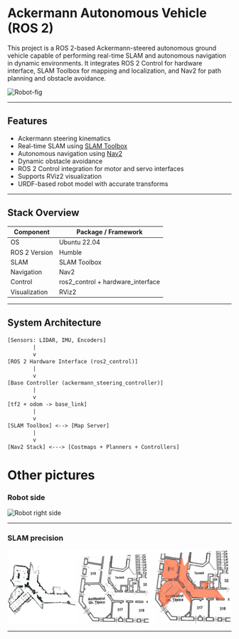 # Ackermann Autonomous Vehicle (ROS 2)

This project is a ROS 2-based Ackermann-steered autonomous ground vehicle capable of performing real-time SLAM and autonomous navigation in dynamic environments. It integrates ROS 2 Control for hardware interface, SLAM Toolbox for mapping and localization, and Nav2 for path planning and obstacle avoidance.

![Robot-fig](./assets/robot-fig.png)

---

## Features

- Ackermann steering kinematics
- Real-time SLAM using [SLAM Toolbox](https://github.com/SteveMacenski/slam_toolbox)
- Autonomous navigation using [Nav2](https://github.com/ros-planning/navigation2)
- Dynamic obstacle avoidance
- ROS 2 Control integration for motor and servo interfaces
- Supports RViz2 visualization
- URDF-based robot model with accurate transforms

---

## Stack Overview

| Component     | Package / Framework               |
| ------------- | --------------------------------- |
| OS            | Ubuntu 22.04                      |
| ROS 2 Version | Humble                            |
| SLAM          | SLAM Toolbox                      |
| Navigation    | Nav2                              |
| Control       | ros2_control + hardware_interface |
| Visualization | RViz2                             |

---

## System Architecture

```text
[Sensors: LIDAR, IMU, Encoders]
        |
        v
[ROS 2 Hardware Interface (ros2_control)]
        |
        v
[Base Controller (ackermann_steering_controller)]
        |
        v
[tf2 + odom -> base_link]
        |
        v
[SLAM Toolbox] <--> [Map Server]
        |
        v
[Nav2 Stack] <---> [Costmaps + Planners + Controllers]
```

# Other pictures

### Robot side

![Robot right side](./assets/robot-side.png)

---

### SLAM precision

![SLAM Comparation](./assets/slam-overlap.png)

---
